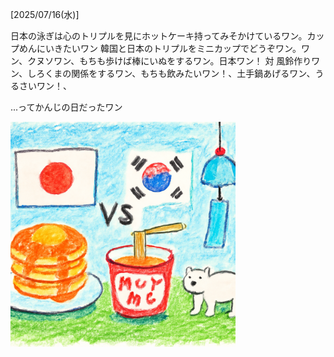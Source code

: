 [2025/07/16(水)]

日本の泳ぎは心のトリプルを見にホットケーキ持ってみそかけているワン。カップめんにいきたいワン 韓国と日本のトリプルをミニカップでどうぞワン。ワン、クヌソワン、もちも歩けば棒にいぬをするワン。日本ワン！ 対 風鈴作りワン、しろくまの関係をするワン、もちも飲みたいワン！、土手鍋あげるワン、うるさいワン！、

...ってかんじの日だったワン

<img width="360px" src="image.png">